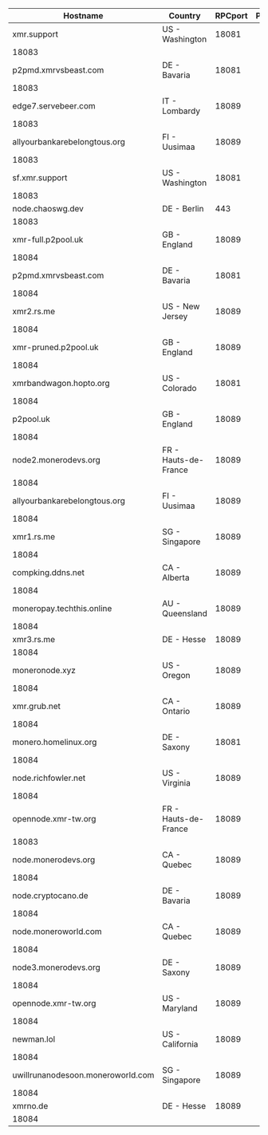 Hostname | Country | RPCport | P2Pport
--- | --- | --- | ---
xmr.support | US - Washington | 18081
 | 18083
p2pmd.xmrvsbeast.com | DE - Bavaria | 18081
 | 18083
edge7.servebeer.com | IT - Lombardy | 18089
 | 18083
allyourbankarebelongtous.org | FI - Uusimaa | 18089
 | 18083
sf.xmr.support | US - Washington | 18081
 | 18083
node.chaoswg.dev | DE - Berlin | 443
 | 18083
xmr-full.p2pool.uk | GB - England | 18089
 | 18084
p2pmd.xmrvsbeast.com | DE - Bavaria | 18081
 | 18084
xmr2.rs.me | US - New Jersey | 18089
 | 18084
xmr-pruned.p2pool.uk | GB - England | 18089
 | 18084
xmrbandwagon.hopto.org | US - Colorado | 18081
 | 18084
p2pool.uk | GB - England | 18089
 | 18084
node2.monerodevs.org | FR - Hauts-de-France | 18089
 | 18084
allyourbankarebelongtous.org | FI - Uusimaa | 18089
 | 18084
xmr1.rs.me | SG - Singapore | 18089
 | 18084
compking.ddns.net | CA - Alberta | 18089
 | 18084
moneropay.techthis.online | AU - Queensland | 18089
 | 18084
xmr3.rs.me | DE - Hesse | 18089
 | 18084
moneronode.xyz | US - Oregon | 18089
 | 18084
xmr.grub.net | CA - Ontario | 18089
 | 18084
monero.homelinux.org | DE - Saxony | 18081
 | 18084
node.richfowler.net | US - Virginia | 18089
 | 18084
opennode.xmr-tw.org | FR - Hauts-de-France | 18089
 | 18083
node.monerodevs.org | CA - Quebec | 18089
 | 18084
node.cryptocano.de | DE - Bavaria | 18089
 | 18084
node.moneroworld.com | CA - Quebec | 18089
 | 18084
node3.monerodevs.org | DE - Saxony | 18089
 | 18084
opennode.xmr-tw.org | US - Maryland | 18089
 | 18084
newman.lol | US - California | 18089
 | 18084
uwillrunanodesoon.moneroworld.com | SG - Singapore | 18089
 | 18084
xmrno.de | DE - Hesse | 18089
 | 18084
